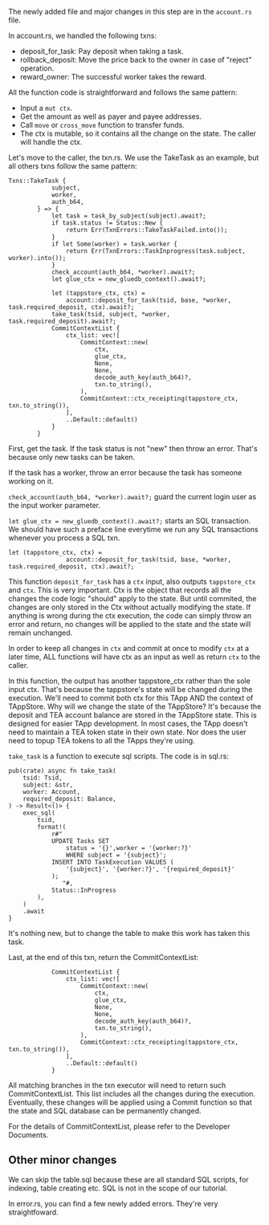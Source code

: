 
The newly added file and major changes in this step are in the `account.rs` file.

In account.rs, we handled the following txns:

- deposit_for_task: Pay deposit when taking a task.
- rollback_deposit:  Move the price back to the owner in case of "reject" operation.
- reward_owner: The successful worker takes the reward. 

All the function code is straightforward and follows the same pattern:

- Input a `mut ctx`. 
- Get the amount as well as payer and payee addresses.
- Call `move` or `cross_move` function to transfer funds.
- The ctx is mutable, so it contains all the change on the state. The caller will handle the ctx.

Let's move to the caller, the txn.rs. We use the TakeTask as an example, but all others txns follow the same pattern:

```
Txns::TakeTask {
            subject,
            worker,
            auth_b64,
        } => {
            let task = task_by_subject(subject).await?;
            if task.status != Status::New {
                return Err(TxnErrors::TakeTaskFailed.into());
            }
            if let Some(worker) = task.worker {
                return Err(TxnErrors::TaskInprogress(task.subject, worker).into());
            }
            check_account(auth_b64, *worker).await?;
            let glue_ctx = new_gluedb_context().await?;

            let (tappstore_ctx, ctx) =
                account::deposit_for_task(tsid, base, *worker, task.required_deposit, ctx).await?;
            take_task(tsid, subject, *worker, task.required_deposit).await?;
            CommitContextList {
                ctx_list: vec![
                    CommitContext::new(
                        ctx,
                        glue_ctx,
                        None,
                        None,
                        decode_auth_key(auth_b64)?,
                        txn.to_string(),
                    ),
                    CommitContext::ctx_receipting(tappstore_ctx, txn.to_string()),
                ],
                ..Default::default()
            }
        }
```

First, get the task. If the task status is not "new" then throw an error. That's because only new tasks can be taken.

If the task has a worker, throw an error because the task has someone working on it.

`check_account(auth_b64, *worker).await?;` guard the current login user as the input worker parameter.

`let glue_ctx = new_gluedb_context().await?;` starts an SQL transaction. We should have such a preface line everytime we run any SQL transactions whenever you process a SQL txn.

```
let (tappstore_ctx, ctx) =
                account::deposit_for_task(tsid, base, *worker, task.required_deposit, ctx).await?;
```
            
This function `deposit_for_task` has a `ctx` input, also outputs  `tappstore_ctx` and `ctx`. This is very important. Ctx is the object that records all the changes the code logic "should" apply to the state. But until commited, the changes are only stored in the Ctx without actually modifying the state. If anything is wrong during the ctx execution, the code can simply throw an error and return, no changes will be applied to the state and the state will remain unchanged. 

In order to keep all changes in `ctx` and commit at once to modify `ctx` at a later time, ALL functions will have ctx as an input as well as return `ctx` to the caller. 

In this function, the output has another tappstore_ctx rather than the sole input ctx. That's because the tappstore's state will be changed during the execution. We'll need to commit both ctx for this TApp AND the context of TAppStore. Why will we change the state of the TAppStore? It's because the deposit and TEA account balance are stored in the TAppStore state. This is designed for easier TApp development. In most cases, the TApp doesn't need to maintain a TEA token state in their own state. Nor does the user need to topup TEA tokens to all the TApps they're using. 

`take_task` is a function to execute sql scripts. The code is in sql.rs:

```
pub(crate) async fn take_task(
    tsid: Tsid,
    subject: &str,
    worker: Account,
    required_deposit: Balance,
) -> Result<()> {
    exec_sql(
        tsid,
        format!(
            r#"
            UPDATE Tasks SET 
                status = '{}',worker = '{worker:?}' 
                WHERE subject = '{subject}';
            INSERT INTO TaskExecution VALUES (
                '{subject}', '{worker:?}', '{required_deposit}'
            );
               "#,
            Status::InProgress
        ),
    )
    .await
}
```

It's nothing new, but to change the table to make this work has taken this task.

Last, at the end of this txn, return the CommitContextList:

```
            CommitContextList {
                ctx_list: vec![
                    CommitContext::new(
                        ctx,
                        glue_ctx,
                        None,
                        None,
                        decode_auth_key(auth_b64)?,
                        txn.to_string(),
                    ),
                    CommitContext::ctx_receipting(tappstore_ctx, txn.to_string()),
                ],
                ..Default::default()
            }
```


All matching branches in the txn executor will need to return such CommitContextList. This list includes all the changes during the execution. Eventually, these changes will be applied using a Commit function so that the state and SQL database can be permanently changed. 

For the details of CommitContextList, please refer to the Developer Documents.

## Other minor changes

We can skip the table.sql because these are all standard SQL scripts, for indexing, table creating etc. SQL is not in the scope of our tutorial.

In error.rs, you can find a few newly added errors. They're very straightfoward.




